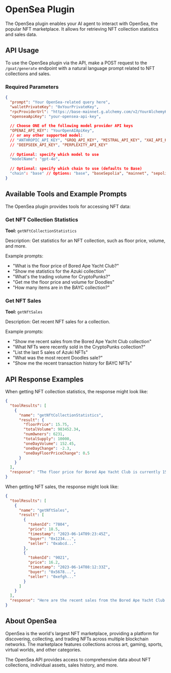 # OpenSea Plugin

The OpenSea plugin enables your AI agent to interact with OpenSea, the popular NFT marketplace. It allows for retrieving NFT collection statistics and sales data.

## API Usage

To use the OpenSea plugin via the API, make a POST request to the `/goat/generate` endpoint with a natural language prompt related to NFT collections and sales.

### Required Parameters

```json
{
  "prompt": "Your OpenSea-related query here",
  "walletPrivateKey": "0xYourPrivateKey",
  "rpcProviderUrl": "https://base-mainnet.g.alchemy.com/v2/YourAlchemyKey",
  "openseaApiKey": "your-opensea-api-key",
  
  // Choose ONE of the following model provider API keys
  "OPENAI_API_KEY": "YourOpenAIApiKey",
  // or any other supported model:
  // "ANTHROPIC_API_KEY", "GROQ_API_KEY", "MISTRAL_API_KEY", "XAI_API_KEY", 
  // "DEEPSEEK_API_KEY", "PERPLEXITY_API_KEY"
  
  // Optional: specify which model to use
  "modelName": "gpt-4o",
  
  // Optional: specify which chain to use (defaults to Base)
  "chain": "base" // Options: "base", "baseSepolia", "mainnet", "sepolia", "polygon"
}
```

## Available Tools and Example Prompts

The OpenSea plugin provides tools for accessing NFT data:

### Get NFT Collection Statistics

**Tool:** `getNftCollectionStatistics`

Description: Get statistics for an NFT collection, such as floor price, volume, and more.

Example prompts:
- "What is the floor price of Bored Ape Yacht Club?"
- "Show me statistics for the Azuki collection"
- "What's the trading volume for CryptoPunks?"
- "Get me the floor price and volume for Doodles"
- "How many items are in the BAYC collection?"

### Get NFT Sales

**Tool:** `getNftSales`

Description: Get recent NFT sales for a collection.

Example prompts:
- "Show me recent sales from the Bored Ape Yacht Club collection"
- "What NFTs were recently sold in the CryptoPunks collection?"
- "List the last 5 sales of Azuki NFTs"
- "What was the most recent Doodles sale?"
- "Show me the recent transaction history for BAYC NFTs"

## API Response Examples

When getting NFT collection statistics, the response might look like:

```json
{
  "toolResults": [
    {
      "name": "getNftCollectionStatistics",
      "result": {
        "floorPrice": 15.75,
        "totalVolume": 983452.34,
        "numOwners": 6231,
        "totalSupply": 10000,
        "oneDayVolume": 152.45,
        "oneDayChange": -2.3,
        "oneDayFloorPriceChange": 0.5
      }
    }
  ],
  "response": "The floor price for Bored Ape Yacht Club is currently 15.75 ETH. The collection has a total volume of 983,452 ETH across 10,000 NFTs owned by 6,231 unique wallets. In the last 24 hours, the collection saw 152.45 ETH in trading volume (down 2.3%) while the floor price increased by 0.5%."
}
```

When getting NFT sales, the response might look like:

```json
{
  "toolResults": [
    {
      "name": "getNftSales",
      "result": [
        {
          "tokenId": "7804",
          "price": 18.5,
          "timestamp": "2023-06-14T09:23:45Z",
          "buyer": "0x1234...",
          "seller": "0xabcd..."
        },
        {
          "tokenId": "9021",
          "price": 16.2,
          "timestamp": "2023-06-14T08:12:33Z",
          "buyer": "0x5678...",
          "seller": "0xefgh..."
        }
      ]
    }
  ],
  "response": "Here are the recent sales from the Bored Ape Yacht Club collection: BAYC #7804 sold for 18.5 ETH on June 14th at 9:23 AM, and BAYC #9021 sold for 16.2 ETH on June 14th at 8:12 AM."
}
```

## About OpenSea

OpenSea is the world's largest NFT marketplace, providing a platform for discovering, collecting, and trading NFTs across multiple blockchain networks. The marketplace features collections across art, gaming, sports, virtual worlds, and other categories.

The OpenSea API provides access to comprehensive data about NFT collections, individual assets, sales history, and more. 